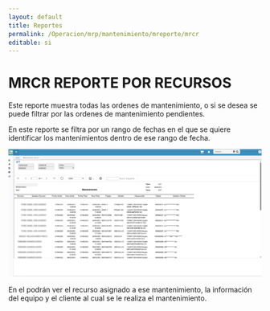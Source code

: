 ```yaml
---
layout: default
title: Reportes
permalink: /Operacion/mrp/mantenimiento/mreporte/mrcr
editable: si
---
```


# MRCR REPORTE POR RECURSOS

Este reporte muestra todas las ordenes de mantenimiento, o si se desea
se puede filtrar por las ordenes de mantenimiento pendientes. 

En este reporte se filtra por un rango de fechas en el que se quiere identificar los mantenimientos dentro de ese rango de fecha. 



![](mrcr.png)

En el podrán ver el recurso asignado a ese mantenimiento, la información del equipo y el cliente al cual se le realiza el mantenimiento.
